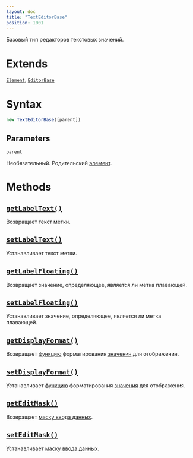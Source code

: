 ```yaml
---
layout: doc
title: "TextEditorBase"
position: 1001
---
```


Базовый тип редакторов текстовых значений.

# Extends

[`Element`](../../KeyConcepts/Element/), [`EditorBase`](../EditorBase/)

# Syntax

```js
new TextEditorBase([parent])
```

## Parameters

`parent`

Необязательный. Родительский [элемент](../../KeyConcepts/Element/).

# Methods

## [`getLabelText()`](TextEditorBase.getLabelText/)

Возвращает текст метки.

## [`setLabelText()`](TextEditorBase.setLabelText/)

Устанавливает текст метки.

## [`getLabelFloating()`](TextEditorBase.getLabelFloating/)

Возвращает значение, определяющее, является ли метка плавающей.

## [`setLabelFloating()`](TextEditorBase.setLabelFloating/)

Устанавливает значение, определяющее, является ли метка плавающей.

## [`getDisplayFormat()`](TextEditorBase.getDisplayFormat/)

Возвращает [функцию](../../KeyConcepts/Script/) форматирования [значения](../EditorBase/EditorBase.getValue/) для отображения.

## [`setDisplayFormat()`](TextEditorBase.setDisplayFormat/)

Устанавливает [функцию](../../KeyConcepts/Script/) форматирования [значения](../EditorBase/EditorBase.getValue/) для отображения.

## [`getEditMask()`](TextEditorBase.getEditMask/)

Возвращает [маску ввода данных](EditMaskBase/).

## [`setEditMask()`](TextEditorBase.setEditMask/)

Устанавливает [маску ввода данных](EditMaskBase/).
